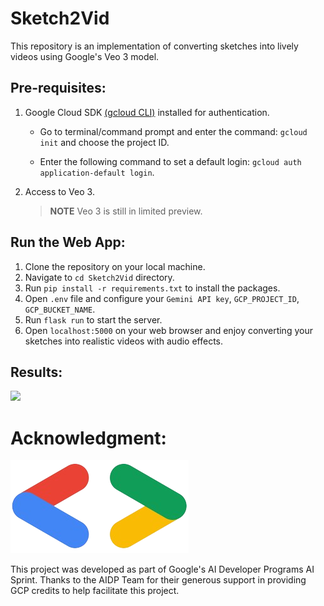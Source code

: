 # Sketch2Vid
This repository is an implementation of converting sketches into lively videos using Google's Veo 3 model.

## Pre-requisites:

1. Google Cloud SDK [(gcloud CLI)](https://cloud.google.com/sdk/docs/install) installed for authentication.
   
   - Go to terminal/command prompt and enter the command: `gcloud init` and choose the project ID.
     
   - Enter the following command to set a default login: `gcloud auth application-default login`.

3. Access to Veo 3.
   > **NOTE**
   > Veo 3 is still in limited preview.

## Run the Web App:

1. Clone the repository on your local machine.
2. Navigate to `cd Sketch2Vid` directory.
3. Run `pip install -r requirements.txt` to install the packages.
4. Open `.env` file and configure your `Gemini API key`, `GCP_PROJECT_ID`, `GCP_BUCKET_NAME`.
5. Run `flask run` to start the server.
6. Open `localhost:5000` on your web browser and enjoy converting your sketches into realistic videos with audio effects.

## Results:
<img src="https://github.com/NSTiwari/Sketch2Vid/blob/main/static/images/sketch2video.gif"/>

# Acknowledgment:
<img src="https://github.com/NSTiwari/Sketch2Vid/blob/main/static/images/dev-logo.png">

This project was developed as part of Google's AI Developer Programs AI Sprint. Thanks to the AIDP Team for their generous support in providing GCP credits to help facilitate this project.
